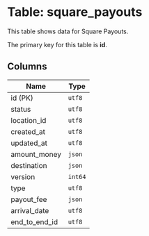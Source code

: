 # Table: square_payouts

This table shows data for Square Payouts.

The primary key for this table is **id**.

## Columns

| Name          | Type          |
| ------------- | ------------- |
|id (PK)|`utf8`|
|status|`utf8`|
|location_id|`utf8`|
|created_at|`utf8`|
|updated_at|`utf8`|
|amount_money|`json`|
|destination|`json`|
|version|`int64`|
|type|`utf8`|
|payout_fee|`json`|
|arrival_date|`utf8`|
|end_to_end_id|`utf8`|
